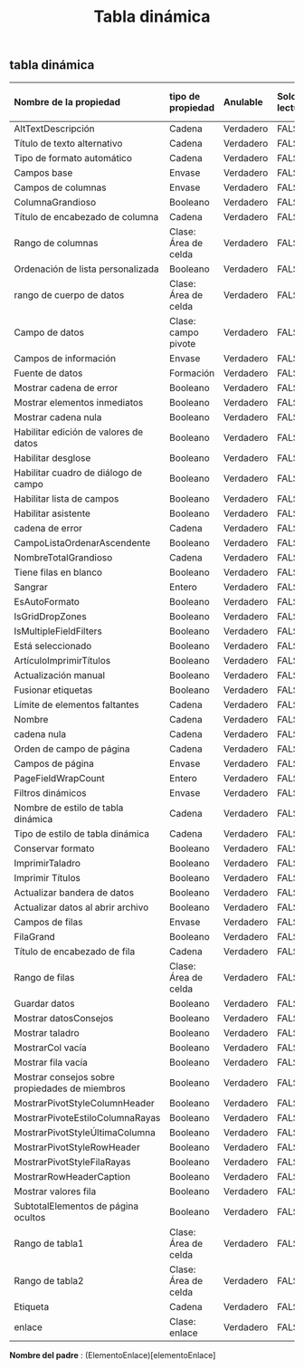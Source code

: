 ﻿---
title: Tabla dinámica
second_title: Aspose.Cells Cloud Documen
type: docs
url: /es/specification/model/pivottable/
description: "Aspose.Cells Especificación del modelo de nube: tabla dinámica. Maneje sin esfuerzo Excel y otros documentos de hoja de cálculo con funciones como abrir, generar, editar, dividir, fusionar, comparar y convertir."
weight: 50
---
## **tabla dinámica**

 

| Nombre de la propiedad| tipo de propiedad| Anulable| Solo lectura| Valor por defecto| Descripción|
|:- |:- |:- |:- |:- |:- |
| AltTextDescripción| Cadena| Verdadero| FALSO|||
| Título de texto alternativo| Cadena| Verdadero| FALSO|||
| Tipo de formato automático| Cadena| Verdadero| FALSO|||
| Campos base| Envase| Verdadero| FALSO|||
| Campos de columnas| Envase| Verdadero| FALSO|||
| ColumnaGrandioso| Booleano| Verdadero| FALSO|||
| Título de encabezado de columna| Cadena| Verdadero| FALSO|||
| Rango de columnas| Clase: Área de celda| Verdadero| FALSO|||
| Ordenación de lista personalizada| Booleano| Verdadero| FALSO|||
| rango de cuerpo de datos| Clase: Área de celda| Verdadero| FALSO|||
| Campo de datos| Clase: campo pivote| Verdadero| FALSO|||
| Campos de información| Envase| Verdadero| FALSO|||
| Fuente de datos|Formación<String> | Verdadero| FALSO|||
| Mostrar cadena de error| Booleano| Verdadero| FALSO|||
| Mostrar elementos inmediatos| Booleano| Verdadero| FALSO|||
| Mostrar cadena nula| Booleano| Verdadero| FALSO|||
| Habilitar edición de valores de datos| Booleano| Verdadero| FALSO|||
| Habilitar desglose| Booleano| Verdadero| FALSO|||
| Habilitar cuadro de diálogo de campo| Booleano| Verdadero| FALSO|||
|Habilitar lista de campos| Booleano| Verdadero| FALSO|||
| Habilitar asistente| Booleano| Verdadero| FALSO|||
| cadena de error| Cadena| Verdadero| FALSO|||
| CampoListaOrdenarAscendente| Booleano| Verdadero| FALSO|||
| NombreTotalGrandioso| Cadena| Verdadero| FALSO|||
| Tiene filas en blanco| Booleano| Verdadero| FALSO|||
| Sangrar| Entero| Verdadero| FALSO|||
| EsAutoFormato| Booleano| Verdadero| FALSO|||
| IsGridDropZones| Booleano| Verdadero| FALSO|||
| IsMultipleFieldFilters| Booleano| Verdadero| FALSO|||
| Está seleccionado| Booleano| Verdadero| FALSO|||
| ArtículoImprimirTítulos| Booleano| Verdadero| FALSO|||
| Actualización manual| Booleano| Verdadero| FALSO|||
| Fusionar etiquetas| Booleano| Verdadero| FALSO|||
| Límite de elementos faltantes| Cadena| Verdadero| FALSO|||
| Nombre| Cadena| Verdadero| FALSO|||
| cadena nula| Cadena| Verdadero| FALSO|||
| Orden de campo de página| Cadena| Verdadero| FALSO|||
| Campos de página| Envase| Verdadero| FALSO|||
| PageFieldWrapCount| Entero| Verdadero| FALSO|||
| Filtros dinámicos| Envase| Verdadero| FALSO|||
| Nombre de estilo de tabla dinámica| Cadena| Verdadero| FALSO|||
| Tipo de estilo de tabla dinámica| Cadena| Verdadero| FALSO|||
| Conservar formato| Booleano| Verdadero| FALSO|||
| ImprimirTaladro| Booleano| Verdadero| FALSO|||
| Imprimir Títulos| Booleano| Verdadero| FALSO|||
| Actualizar bandera de datos| Booleano| Verdadero| FALSO|||
| Actualizar datos al abrir archivo| Booleano| Verdadero| FALSO|||
| Campos de filas| Envase| Verdadero| FALSO|||
| FilaGrand| Booleano| Verdadero| FALSO|||
| Título de encabezado de fila| Cadena| Verdadero| FALSO|||
| Rango de filas| Clase: Área de celda| Verdadero| FALSO|||
| Guardar datos| Booleano| Verdadero| FALSO|||
| Mostrar datosConsejos| Booleano| Verdadero| FALSO|||
| Mostrar taladro| Booleano| Verdadero| FALSO|||
| MostrarCol vacía| Booleano| Verdadero| FALSO|||
| Mostrar fila vacía| Booleano| Verdadero| FALSO|||
| Mostrar consejos sobre propiedades de miembros| Booleano| Verdadero| FALSO|||
| MostrarPivotStyleColumnHeader| Booleano| Verdadero| FALSO|||
| MostrarPivoteEstiloColumnaRayas| Booleano| Verdadero| FALSO|||
| MostrarPivotStyleÚltimaColumna| Booleano| Verdadero| FALSO|||
| MostrarPivotStyleRowHeader| Booleano| Verdadero| FALSO|||
| MostrarPivotStyleFilaRayas| Booleano| Verdadero| FALSO|||
| MostrarRowHeaderCaption| Booleano| Verdadero| FALSO|||
| Mostrar valores fila| Booleano| Verdadero| FALSO|||
| SubtotalElementos de página ocultos| Booleano| Verdadero| FALSO|||
| Rango de tabla1| Clase: Área de celda| Verdadero| FALSO|||
|Rango de tabla2| Clase: Área de celda| Verdadero| FALSO|||
| Etiqueta| Cadena| Verdadero| FALSO|||
| enlace| Clase: enlace| Verdadero| FALSO|||

**Nombre del padre** : (ElementoEnlace)[elementoEnlace]